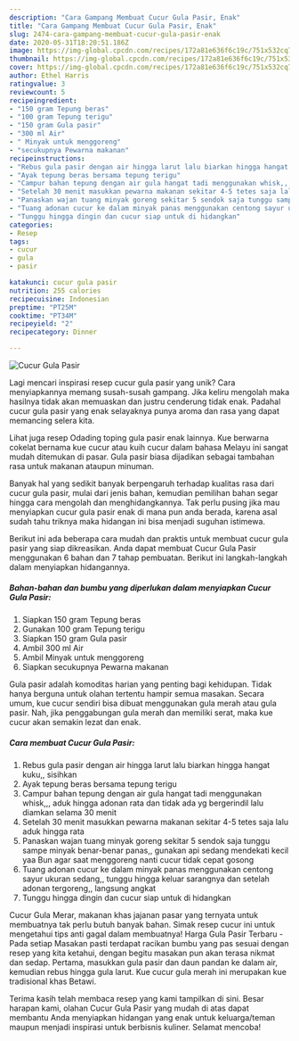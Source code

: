 ```yaml
---
description: "Cara Gampang Membuat Cucur Gula Pasir, Enak"
title: "Cara Gampang Membuat Cucur Gula Pasir, Enak"
slug: 2474-cara-gampang-membuat-cucur-gula-pasir-enak
date: 2020-05-31T18:20:51.186Z
image: https://img-global.cpcdn.com/recipes/172a81e636f6c19c/751x532cq70/cucur-gula-pasir-foto-resep-utama.jpg
thumbnail: https://img-global.cpcdn.com/recipes/172a81e636f6c19c/751x532cq70/cucur-gula-pasir-foto-resep-utama.jpg
cover: https://img-global.cpcdn.com/recipes/172a81e636f6c19c/751x532cq70/cucur-gula-pasir-foto-resep-utama.jpg
author: Ethel Harris
ratingvalue: 3
reviewcount: 5
recipeingredient:
- "150 gram Tepung beras"
- "100 gram Tepung terigu"
- "150 gram Gula pasir"
- "300 ml Air"
- " Minyak untuk menggoreng"
- "secukupnya Pewarna makanan"
recipeinstructions:
- "Rebus gula pasir dengan air hingga larut lalu biarkan hingga hangat kuku,, sisihkan"
- "Ayak tepung beras bersama tepung terigu"
- "Campur bahan tepung dengan air gula hangat tadi menggunakan whisk,,, aduk hingga adonan rata dan tidak ada yg bergerindil lalu diamkan selama 30 menit"
- "Setelah 30 menit masukkan pewarna makanan sekitar 4-5 tetes saja lalu aduk hingga rata"
- "Panaskan wajan tuang minyak goreng sekitar 5 sendok saja tunggu sampe minyak benar-benar panas,, gunakan api sedang mendekati kecil yaa Bun agar saat menggoreng nanti cucur tidak cepat gosong"
- "Tuang adonan cucur ke dalam minyak panas menggunakan centong sayur ukuran sedang,, tunggu hingga keluar sarangnya dan setelah adonan tergoreng,, langsung angkat"
- "Tunggu hingga dingin dan cucur siap untuk di hidangkan"
categories:
- Resep
tags:
- cucur
- gula
- pasir

katakunci: cucur gula pasir 
nutrition: 255 calories
recipecuisine: Indonesian
preptime: "PT25M"
cooktime: "PT34M"
recipeyield: "2"
recipecategory: Dinner

---
```



![Cucur Gula Pasir](https://img-global.cpcdn.com/recipes/172a81e636f6c19c/751x532cq70/cucur-gula-pasir-foto-resep-utama.jpg)

Lagi mencari inspirasi resep cucur gula pasir yang unik? Cara menyiapkannya memang susah-susah gampang. Jika keliru mengolah maka hasilnya tidak akan memuaskan dan justru cenderung tidak enak. Padahal cucur gula pasir yang enak selayaknya punya aroma dan rasa yang dapat memancing selera kita.

Lihat juga resep Odading toping gula pasir enak lainnya. Kue berwarna cokelat bernama kue cucur atau kuih cucur dalam bahasa Melayu ini sangat mudah ditemukan di pasar. Gula pasir biasa dijadikan sebagai tambahan rasa untuk makanan ataupun minuman.

Banyak hal yang sedikit banyak berpengaruh terhadap kualitas rasa dari cucur gula pasir, mulai dari jenis bahan, kemudian pemilihan bahan segar hingga cara mengolah dan menghidangkannya. Tak perlu pusing jika mau menyiapkan cucur gula pasir enak di mana pun anda berada, karena asal sudah tahu triknya maka hidangan ini bisa menjadi suguhan istimewa.


Berikut ini ada beberapa cara mudah dan praktis untuk membuat cucur gula pasir yang siap dikreasikan. Anda dapat membuat Cucur Gula Pasir menggunakan 6 bahan dan 7 tahap pembuatan. Berikut ini langkah-langkah dalam menyiapkan hidangannya.

<!--inarticleads1-->

##### Bahan-bahan dan bumbu yang diperlukan dalam menyiapkan Cucur Gula Pasir:

1. Siapkan 150 gram Tepung beras
1. Gunakan 100 gram Tepung terigu
1. Siapkan 150 gram Gula pasir
1. Ambil 300 ml Air
1. Ambil  Minyak untuk menggoreng
1. Siapkan secukupnya Pewarna makanan


Gula pasir adalah komoditas harian yang penting bagi kehidupan. Tidak hanya berguna untuk olahan tertentu hampir semua masakan. Secara umum, kue cucur sendiri bisa dibuat menggunakan gula merah atau gula pasir. Nah, jika penggabungan gula merah dan memiliki serat, maka kue cucur akan semakin lezat dan enak. 

<!--inarticleads2-->

##### Cara membuat Cucur Gula Pasir:

1. Rebus gula pasir dengan air hingga larut lalu biarkan hingga hangat kuku,, sisihkan
1. Ayak tepung beras bersama tepung terigu
1. Campur bahan tepung dengan air gula hangat tadi menggunakan whisk,,, aduk hingga adonan rata dan tidak ada yg bergerindil lalu diamkan selama 30 menit
1. Setelah 30 menit masukkan pewarna makanan sekitar 4-5 tetes saja lalu aduk hingga rata
1. Panaskan wajan tuang minyak goreng sekitar 5 sendok saja tunggu sampe minyak benar-benar panas,, gunakan api sedang mendekati kecil yaa Bun agar saat menggoreng nanti cucur tidak cepat gosong
1. Tuang adonan cucur ke dalam minyak panas menggunakan centong sayur ukuran sedang,, tunggu hingga keluar sarangnya dan setelah adonan tergoreng,, langsung angkat
1. Tunggu hingga dingin dan cucur siap untuk di hidangkan


Cucur Gula Merar, makanan khas jajanan pasar yang ternyata untuk membuatnya tak perlu butuh banyak bahan. Simak resep cucur ini untuk mengetahui tips anti gagal dalam membuatnya! Harga Gula Pasir Terbaru - Pada setiap Masakan pasti terdapat racikan bumbu yang pas sesuai dengan resep yang kita ketahui, dengan begitu masakan pun akan terasa nikmat dan sedap. Pertama, masukkan gula pasir dan daun pandan ke dalam air, kemudian rebus hingga gula larut. Kue cucur gula merah ini merupakan kue tradisional khas Betawi. 

Terima kasih telah membaca resep yang kami tampilkan di sini. Besar harapan kami, olahan Cucur Gula Pasir yang mudah di atas dapat membantu Anda menyiapkan hidangan yang enak untuk keluarga/teman maupun menjadi inspirasi untuk berbisnis kuliner. Selamat mencoba!
